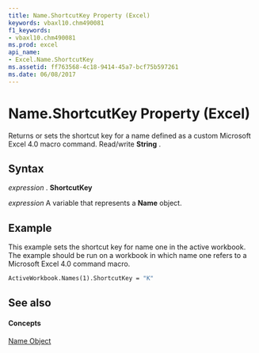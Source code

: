 ```yaml
---
title: Name.ShortcutKey Property (Excel)
keywords: vbaxl10.chm490081
f1_keywords:
- vbaxl10.chm490081
ms.prod: excel
api_name:
- Excel.Name.ShortcutKey
ms.assetid: ff763568-4c18-9414-45a7-bcf75b597261
ms.date: 06/08/2017
---
```



# Name.ShortcutKey Property (Excel)

Returns or sets the shortcut key for a name defined as a custom Microsoft Excel 4.0 macro command. Read/write **String** .


## Syntax

 _expression_ . **ShortcutKey**

 _expression_ A variable that represents a **Name** object.


## Example

This example sets the shortcut key for name one in the active workbook. The example should be run on a workbook in which name one refers to a Microsoft Excel 4.0 command macro.


```vb
ActiveWorkbook.Names(1).ShortcutKey = "K"
```


## See also


#### Concepts


[Name Object](name-object-excel.md)

